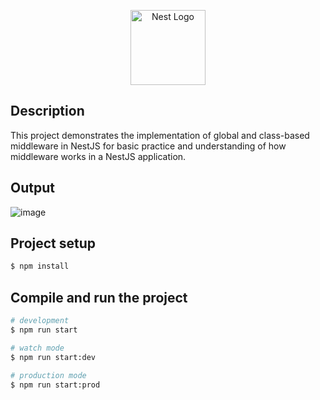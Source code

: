 <p align="center">
  <a href="http://nestjs.com/" target="blank"><img src="https://nestjs.com/img/logo-small.svg" width="120" alt="Nest Logo" /></a>
</p>


## Description

This project demonstrates the implementation of global and class-based middleware in NestJS for basic practice and understanding of how middleware works in a NestJS application.


## Output
![image](https://github.com/user-attachments/assets/6052367b-9381-4374-bb8c-47701839f625)



## Project setup

```bash
$ npm install
```

## Compile and run the project

```bash
# development
$ npm run start

# watch mode
$ npm run start:dev

# production mode
$ npm run start:prod
```
